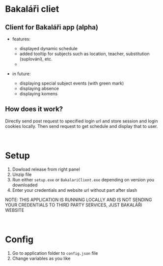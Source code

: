 # Bakaláři cliet
## Client for Bakaláři app (alpha)
- features:
  - displayed dynamic schedule
  - added tooltip for subjects such as location, teacher, substitution (suplování), etc.
  - 
  
- in future:
  - displaying special subject events (with green mark)
  - displaying absence
  - displaying komens


## How does it work?
Directly send post request to specified login url and store session and login cookies locally. Then send request to get schedule and display that to user.

<br>

# Setup
1. Dowload release from right panel
2. Unzip file
3. Run either ```setup.exe``` or ```BakalariClient.exe``` depending on version you downloaded
4. Enter your credentials and website url without part after slash

NOTE: THIS APPLICATION IS RUNNING LOCALLY AND IS NOT SENDING YOUR CREDENTIALS TO THIRD PARTY SERVICES, JUST BAKALÁŘI WEBSITE

<br>

# Config
1. Go to application folder to ```config.json``` file
2. Change variables as you like
